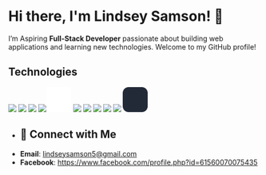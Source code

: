 # Hi there, I'm Lindsey Samson! 👋
I’m Aspiring **Full-Stack Developer** passionate about building web applications and learning new technologies. Welcome to my GitHub profile!

## **Technologies**
<img src="https://github.com/onemarc/tech-icons/blob/main/icons/html.svg" width="50">  <img src="https://github.com/onemarc/tech-icons/blob/main/icons/css.svg" width="50">
<img src="https://github.com/onemarc/tech-icons/blob/main/icons/javascript.svg" width="50">  <img src="https://github.com/onemarc/tech-icons/blob/main/icons/react-dark.svg" width="50"><img src="https://github.com/onemarc/tech-icons/blob/main/icons/expressjs-dark.svg" width="50"> <img src="https://github.com/onemarc/tech-icons/blob/main/icons/nodejs-dark.svg" width="50"> <img src="https://github.com/onemarc/tech-icons/blob/main/icons/mysql-dark.svg" width="50"> <img src="https://github.com/onemarc/tech-icons/blob/main/icons/mongodb-dark.svg" width="50"> <img src="https://github.com/onemarc/tech-icons/blob/main/icons/java-dark.svg" width="50">  <img src="https://github.com/onemarc/tech-icons/blob/main/icons/php.svg" width="50">  <img src="https://github.com/onemarc/tech-icons/blob/main/icons%232/cpp-dark.svg" width="50">



- ## 🤝 Connect with Me
- **Email**: lindseysamson5@gmail.com
- **Facebook**: https://www.facebook.com/profile.php?id=61560070075435
